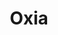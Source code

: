 ---
title: Oxia
categories:
  - other
docs:
  - id: java
    url: https://github.com/streamnative/oxia-java/tree/main/testcontainers
    maintainer: community
    example: |
      ```java
      var oxia = new OxiaContainer("streamnative/oxia:0.3");
      oxia.start();
      ```
    installation: |
      ```xml
      <dependency>
          <groupId>io.streamnative.oxia</groupId>
          <artifactId>oxia-testcontainers</artifactId>
          <version>0.0.14</version>
          <scope>test</scope>
      </dependency>
      ```
description: |
  Oxia is a scalable metadata store and coordination system that can be used as the core infrastructure to build large-scale distributed systems.
---